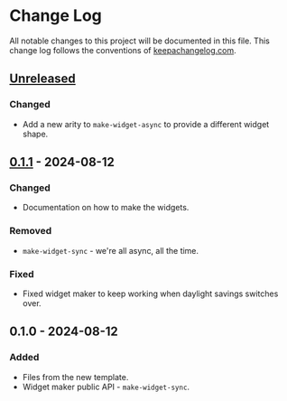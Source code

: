 # Change Log
All notable changes to this project will be documented in this file. This change log follows the conventions of [keepachangelog.com](http://keepachangelog.com/).

## [Unreleased]
### Changed
- Add a new arity to `make-widget-async` to provide a different widget shape.

## [0.1.1] - 2024-08-12
### Changed
- Documentation on how to make the widgets.

### Removed
- `make-widget-sync` - we're all async, all the time.

### Fixed
- Fixed widget maker to keep working when daylight savings switches over.

## 0.1.0 - 2024-08-12
### Added
- Files from the new template.
- Widget maker public API - `make-widget-sync`.

[Unreleased]: https://sourcehost.site/your-name/rect-square/compare/0.1.1...HEAD
[0.1.1]: https://sourcehost.site/your-name/rect-square/compare/0.1.0...0.1.1

